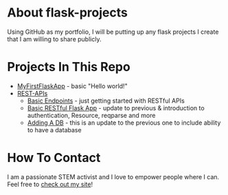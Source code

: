 # About flask-projects
Using GitHub as my portfolio, I will be putting up any flask projects I create that I am willing to share publicly.

# Projects In This Repo
* [MyFirstFlaskApp](https://github.com/ProsperousHeart/flask-projects/tree/master/Starter%20Apps/MyFirstFlaskApp) - basic "Hello world!"
* [REST-APIs](https://github.com/ProsperousHeart/flask-projects/tree/master/Starter%20Apps/REST-APIs)
  * [Basic Endpoints](https://github.com/ProsperousHeart/flask-projects/tree/master/Starter%20Apps/REST-APIs/01%20-%20AppEndpts) - just getting started with RESTful APIs
  * [Basic RESTful Flask App](https://github.com/ProsperousHeart/flask-projects/tree/master/Starter%20Apps/REST-APIs/02%20-%20Flask%20RESTful/code) - update to previous & introduction to authentication, Resource, reqparse and more
  * [Adding A DB](https://github.com/ProsperousHeart/flask-projects/tree/master/Starter%20Apps/REST-APIs/03%20-%20DB%20Intro/code) - this is an update to the previous one to include ability to have a database

# How To Contact
I am a passionate STEM activist and I love to empower people where I can. Feel free to [check out my site](http://www.learntocodeonline.com)!
